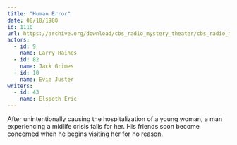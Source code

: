 ```yaml
---
title: "Human Error"
date: 08/18/1980
id: 1110
url: https://archive.org/download/cbs_radio_mystery_theater/cbs_radio_mystery_theater-1101-1150.zip/cbs_radio_mystery_theater-1101-1150%2Fcbsrmt_1110_human_error.mp3
actors:  
  - id: 9
    name: Larry Haines  
  - id: 82
    name: Jack Grimes  
  - id: 10
    name: Evie Juster
writers:  
  - id: 43
    name: Elspeth Eric
---
```

After unintentionally causing the hospitalization of a young woman, a man experiencing a midlife crisis falls for her. His friends soon become concerned when he begins visiting her for no reason.